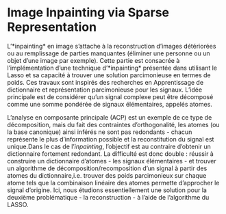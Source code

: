 # Image Inpainting via Sparse Representation

<p>L’*inpainting* en image s’attache à la reconstruction d’images détériorées ou au remplissage de parties manquantes (éliminer une personne ou un objet d’une image par exemple). Cette partie est consacrée à l’implémentation d’une technique d’*inpainting* présentée dans utilisant le Lasso et sa capacité à trouver une solution parcimonieuse en termes de poids. Ces travaux sont inspirés des recherches en Apprentissage de dictionnaire et représentation parcimonieuse pour les signaux. L’idée principale est de considérer qu’un signal complexe peut être décomposé comme une somme pondérée de signaux élémentaires, appelés atomes.</p>

L’analyse en composante principale (ACP) est un exemple de ce type de décomposition, mais du fait des contraintes d’orthogonalité, les atomes (ou la base canonique) ainsi inférés ne sont pas redondants - chacun représente le plus d’information possible et la reconstitution du signal est unique.Dans le cas de l’*inpainting*, l’objectif est au contraire d’obtenir un dictionnaire fortement redondant. La difficulté est donc double : réussir à construire un dictionnaire d’atomes - les signaux élémentaires - et trouver un algorithme de décomposition/recomposition d’un signal à partir des atomes du dictionnaire,i.e. trouver des poids parcimonieux sur chaque atome tels que la combinaison linéaire des atomes permette d’approcher le signal d’origine. Ici, nous étudions essentiellement une solution pour la deuxième problématique - la reconstruction - à l’aide de l’algorithme du LASSO.
